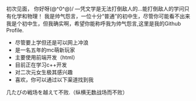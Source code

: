 
初次见面，   你好呀(@^0^@)/
—凭文学是无法打倒敌人的...能打倒敌人的学问只有化学和物理！
我是帅气怨言，一位十分“普通”的初中生，尽管你可能看不出来我是个初中生，但我确实啊，希望你能称呼我为帅气怨言,这里是我的Github Profile.
* 尽管要上学但还是可以网上冲浪
* 是一名五年的mc萌新玩家
* 主要使用前端开发（html）
* 目前正在学习c++开发
* 对二次元女生极其感兴趣
* 喜欢，你可以通过以下渠道找到我
    

几たびの戦场を越えて不败.（纵横无数战场而不败）

